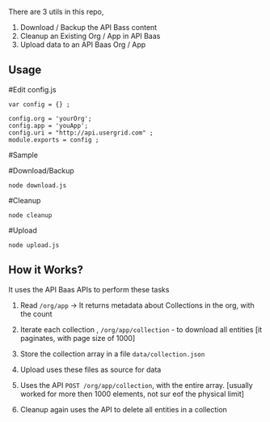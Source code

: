
There are 3 utils in this repo,

1. Download / Backup the API Bass content
2. Cleanup an Existing Org / App in API Baas
3. Upload data to an API Baas Org / App

## Usage

#Edit config.js

```
var config = {} ;

config.org = 'yourOrg';
config.app = 'youApp';
config.uri = "http://api.usergrid.com" ;
module.exports = config ;

```

#Sample

#Download/Backup

```
node download.js
```

#Cleanup

```
node cleanup
```

#Upload

```
node upload.js
```

## How it Works?

It uses the API Baas APIs to perform these tasks

1. Read ```/org/app``` -> It returns metadata about Collections in the org, with the count
2. Iterate each collection , ```/org/app/collection``` - to download all entities [it paginates, with page size of 1000]
3. Store the collection array in a file ```data/collection.json```

4. Upload uses these files as source for data
5. Uses the API ```POST /org/app/collection```, with the entire array. [usually worked for more then 1000 elements, not sur eof the physical limit]
6. Cleanup again uses the API to delete all entities in a collection
